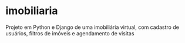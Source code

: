 # imobiliaria
Projeto em Python e Django de uma imobiliária virtual, com cadastro de usuários, filtros de imóveis e agendamento de visitas 
